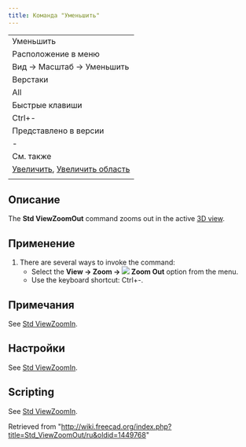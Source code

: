 ```yaml
---
title: Команда "Уменьшить"
---
```

|  |
| --- |
| Уменьшить |
| Расположение в меню |
| Вид → Масштаб‏‎ → Уменьшить |
| Верстаки |
| All |
| Быстрые клавиши |
| Ctrl+- |
| Представлено в версии |
| - |
| См. также |
| [Увеличить](/Std_ViewZoomIn/ru "Std ViewZoomIn/ru"), [Увеличить область](/Std_ViewBoxZoom/ru "Std ViewBoxZoom/ru") |
|  |

## Описание

The **Std ViewZoomOut** command zooms out in the active [3D view](/3D_view "3D view").

## Применение

1. There are several ways to invoke the command:
   * Select the **View → Zoom → ![](/images/Std_ViewZoomOut.svg) Zoom Out** option from the menu.
   * Use the keyboard shortcut: Ctrl+-.

## Примечания

See [Std ViewZoomIn](/Std_ViewZoomIn#Notes "Std ViewZoomIn").

## Настройки

See [Std ViewZoomIn](/Std_ViewZoomIn#Preferences "Std ViewZoomIn").

## Scripting

See [Std ViewZoomIn](/Std_ViewZoomIn#Scripting "Std ViewZoomIn").

Retrieved from "<http://wiki.freecad.org/index.php?title=Std_ViewZoomOut/ru&oldid=1449768>"
